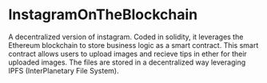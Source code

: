 # InstagramOnTheBlockchain

A decentralized version of instagram.
Coded in solidity, it leverages the Ethereum blockchain to store business logic as a smart contract.
This smart contract allows users to upload images and recieve tips in ether for their uploaded images.
The files are stored in a decentralized way leveraging IPFS (InterPlanetary File System).
